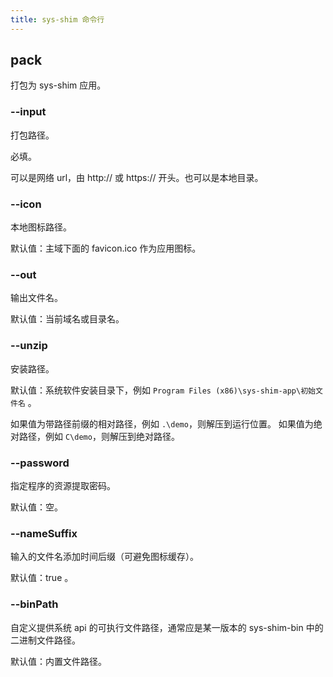 ```yaml
---
title: sys-shim 命令行
---
```


## pack

打包为 sys-shim 应用。


### --input
打包路径。

必填。

可以是网络 url，由 http:// 或 https:// 开头。也可以是本地目录。

### --icon
本地图标路径。

默认值：主域下面的 favicon.ico 作为应用图标。

### --out
输出文件名。

默认值：当前域名或目录名。

### --unzip
安装路径。

默认值：系统软件安装目录下，例如 `Program Files (x86)\sys-shim-app\初始文件名` 。

如果值为带路径前缀的相对路径，例如 `.\demo`，则解压到运行位置。
如果值为绝对路径，例如 `C\demo`，则解压到绝对路径。

### --password
指定程序的资源提取密码。

默认值：空。


### --nameSuffix
输入的文件名添加时间后缀（可避免图标缓存）。

默认值：true 。

### --binPath
自定义提供系统 api 的可执行文件路径，通常应是某一版本的 sys-shim-bin 中的二进制文件路径。

默认值：内置文件路径。